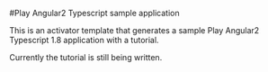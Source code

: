 #Play Angular2 Typescript sample application

This is an activator template that generates a sample Play Angular2 Typescript 1.8 application with a tutorial.

Currently the tutorial is still being written.  